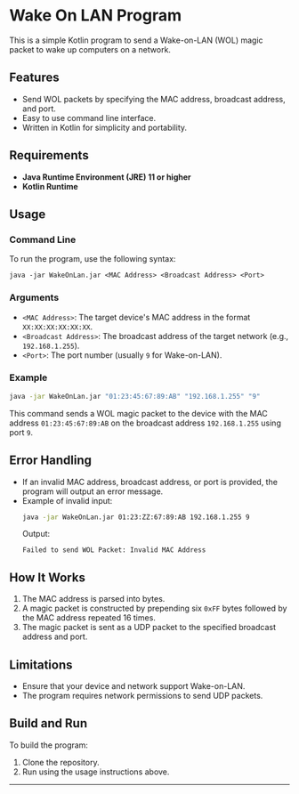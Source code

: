 
# Wake On LAN Program

This is a simple Kotlin program to send a Wake-on-LAN (WOL) magic packet to wake up computers on a network.

## Features
- Send WOL packets by specifying the MAC address, broadcast address, and port.
- Easy to use command line interface.
- Written in Kotlin for simplicity and portability.

## Requirements
- **Java Runtime Environment (JRE) 11 or higher**
- **Kotlin Runtime**

## Usage

### Command Line
To run the program, use the following syntax:
```
java -jar WakeOnLan.jar <MAC Address> <Broadcast Address> <Port>
```

### Arguments
- `<MAC Address>`: The target device's MAC address in the format `XX:XX:XX:XX:XX:XX`.
- `<Broadcast Address>`: The broadcast address of the target network (e.g., `192.168.1.255`).
- `<Port>`: The port number (usually `9` for Wake-on-LAN).

### Example
```sh
java -jar WakeOnLan.jar "01:23:45:67:89:AB" "192.168.1.255" "9"
```

This command sends a WOL magic packet to the device with the MAC address `01:23:45:67:89:AB` on the broadcast address `192.168.1.255` using port `9`.

## Error Handling
- If an invalid MAC address, broadcast address, or port is provided, the program will output an error message.
- Example of invalid input:
  ```sh
  java -jar WakeOnLan.jar 01:23:ZZ:67:89:AB 192.168.1.255 9
  ```
  Output:
  ```
  Failed to send WOL Packet: Invalid MAC Address
  ```

## How It Works
1. The MAC address is parsed into bytes.
2. A magic packet is constructed by prepending six `0xFF` bytes followed by the MAC address repeated 16 times.
3. The magic packet is sent as a UDP packet to the specified broadcast address and port.

## Limitations
- Ensure that your device and network support Wake-on-LAN.
- The program requires network permissions to send UDP packets.

## Build and Run
To build the program:
1. Clone the repository.
2. Run using the usage instructions above.
---

